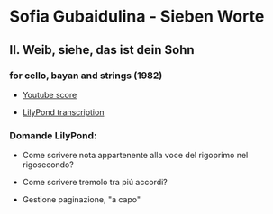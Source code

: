 # Sofia Gubaidulina - Sieben Worte 

## II. Weib, siehe, das ist dein Sohn

### for cello, bayan and strings (1982)

- [Youtube score](https://www.youtube.com/watch?v=uAMboPrZ4jM)

- [LilyPond transcription](https://github.com/Velitch/BN_Musica_Elettronica/tree/main/IBN/COME-02-composizione-IBN/Trascrizioni-LilyPond/Gubaidulina-%20II.%20Weib%2C%20siehe%2C%20das%20ist%20dein%20Sohn)


### Domande LilyPond:

- Come scrivere nota appartenente alla voce del rigoprimo nel rigosecondo?

- Come scrivere tremolo tra piú accordi?

- Gestione paginazione, "a capo"
